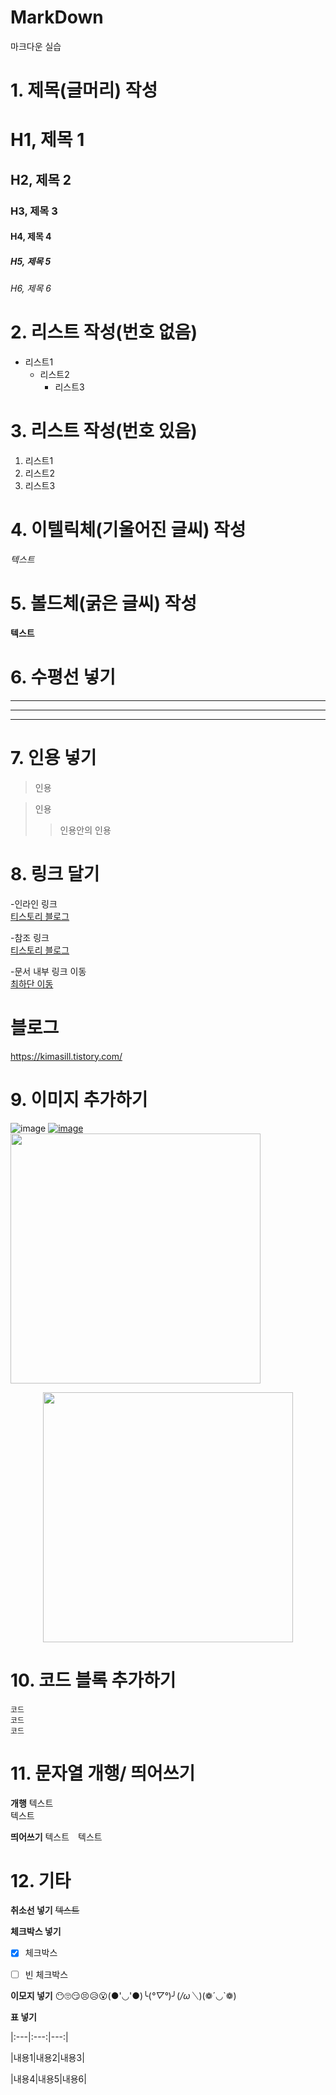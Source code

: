 # MarkDown
마크다운 실습

# 1. 제목(글머리) 작성
# H1, 제목 1
## H2, 제목 2
### H3, 제목 3
#### H4, 제목 4
##### H5, 제목 5
###### H6, 제목 6

# 2. 리스트 작성(번호 없음)
* 리스트1
  - 리스트2
    + 리스트3

# 3. 리스트 작성(번호 있음)
1. 리스트1
2. 리스트2
3. 리스트3 

# 4. 이텔릭체(기울어진 글씨) 작성
*텍스트*

# 5. 볼드체(굵은 글씨) 작성
**텍스트**

# 6. 수평선 넣기
*** 
---
___

# 7. 인용 넣기
> 인용

> 인용
>> 인용안의 인용

# 8. 링크 달기 
-인라인 링크  
[티스토리 블로그](https://kimasill.tistory.com/)

-참조 링크  
[티스토리 블로그][tistoryBlog]  

[tistoryBlog]: https://kimasill.tistory.com/  

-문서 내부 링크 이동  
[최하단 이동](#블로그)

# 블로그
https://kimasill.tistory.com/

# 9. 이미지 추가하기
![image](https://user-images.githubusercontent.com/80378085/150758811-3f9b193c-6587-4c3c-8394-fc7089c8c77c.png)
[![image](https://user-images.githubusercontent.com/80378085/150789052-0cf8b4eb-79a5-47a3-acca-a838347ce25a.png)](https://kimasill.tistory.com/)
<img src="https://user-images.githubusercontent.com/80378085/150789052-0cf8b4eb-79a5-47a3-acca-a838347ce25a.png" width="400px">
  <p align="center"><img src="https://user-images.githubusercontent.com/80378085/150789052-0cf8b4eb-79a5-47a3-acca-a838347ce25a.png" width="400px"></p>
  
 # 10. 코드 블록 추가하기
 ```
코드
코드
코드
```

# 11. 문자열 개행/ 띄어쓰기

**개행**
텍스트
<br/>
텍스트

**띄어쓰기**
텍스트 텍스트

# 12. 기타
**취소선 넣기**
~~텍스트~~

**체크박스 넣기**

* [x] 체크박스

* [ ] 빈 체크박스

**이모지 넣기**
😶🙄😏😣😥😮(●'◡'●)╰(*°▽°*)╯(*/ω＼*)(❁´◡`❁)  

**표 넣기**

|:---|:---:|---:|

|내용1|내용2|내용3|

|내용4|내용5|내용6|
